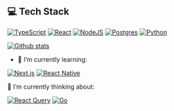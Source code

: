 <p align="center">
  <h2>💻 Tech Stack</h2>
  <!-- <h3>Frontend</h3> -->

<!-- [![Next.js](https://img.shields.io/badge/Next.js-black?style=for-the-badge&logo=next.js&logoColor=white)](#) -->
[![TypeScript](https://img.shields.io/badge/TypeScript-3178C6?style=for-the-badge&logo=typescript&logoColor=fff)](#)
[![React](https://img.shields.io/badge/React-%2320232a.svg?style=for-the-badge&logo=react&logoColor=%2361DAFB)](#)
[![NodeJS](https://img.shields.io/badge/Node.js-6DA55F?style=for-the-badge&logo=node.js&logoColor=white)](#)
[![Postgres](https://img.shields.io/badge/Postgres-%23316192.svg?style=for-the-badge&logo=postgresql&logoColor=white)](#)
[![Python](https://img.shields.io/badge/Python-3776AB?style=for-the-badge&logo=python&logoColor=fff)](#)
<!-- [![JavaScript](https://img.shields.io/badge/javascript-%23323330.svg?style=for-the-badge&logo=javascript&logoColor=%23F7DF1E)](#) -->
<!--
  <h3>Mobile</h3>
  
[![React Native](https://img.shields.io/badge/React_Native-%2320232a.svg?style=for-the-badge&logo=react&logoColor=%2361DAFB)](#)
-->
<!--
  <h3>Desktop</h3>
  
[![Electron](https://img.shields.io/badge/Electron-2B2E3A?style=for-the-badge&logo=electron&logoColor=fff)](#)
-->
<!--
  <h3>Backend</h3>

[![NodeJS](https://img.shields.io/badge/Node.js-6DA55F?style=for-the-badge&logo=node.js&logoColor=white)](#)
[![Go](https://img.shields.io/badge/Go-%2300ADD8.svg?style=for-the-badge&logo=go&logoColor=white)](#)
[![Postgres](https://img.shields.io/badge/Postgres-%23316192.svg?style=for-the-badge&logo=postgresql&logoColor=white)](#)
-->

[![Github stats](https://github-readme-stats.vercel.app/api/top-langs/?username=dobernike&layout=compact&theme=vue-dark&hide=css,scss,html,ejs,sass&exclude_repo=dotfiles)](#)

<!--
badges - https://inttter.github.io/md-badges
**dobernike/dobernike** is a ✨ _special_ ✨ repository because its `README.md` (this file) appears on your GitHub profile.

Here are some ideas to get you started:

- 🔭 I’m currently working on ...
- 🌱 I’m currently learning ...
- 👯 I’m looking to collaborate on ...
- 🤔 I’m looking for help with ...
- 💬 Ask me about ...
- 📫 How to reach me: ...
- 😄 Pronouns: ...
- ⚡ Fun fact: ...
-->

- 🌱 I’m currently learning:

[![Next.js](https://img.shields.io/badge/Next.js-black?style=for-the-badge&logo=next.js&logoColor=white)](#)
[![React Native](https://img.shields.io/badge/React_Native-%2320232a.svg?style=for-the-badge&logo=react&logoColor=%2361DAFB)](#)

🔭 I’m currently thinking about:

[![React Query](https://img.shields.io/badge/React%20Query-FF4154?style=for-the-badge&logo=reactquery&logoColor=fff)](#)
[![Go](https://img.shields.io/badge/Go-%2300ADD8.svg?style=for-the-badge&logo=go&logoColor=white)](#)
<!-- [![Electron](https://img.shields.io/badge/Electron-2B2E3A?style=for-the-badge&logo=electron&logoColor=fff)](#) -->

<!-- bages list - https://inttter.github.io/md-badges/ -->


